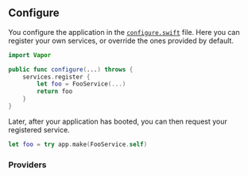 ## Configure

You configure the application in the [`configure.swift`](structure.md) file. Here you can
register your own services, or override the ones provided by default.

```swift
import Vapor

public func configure(...) throws {
    services.register {
        let foo = FooService(...)
        return foo
    }
}
```

Later, after your application has booted, you can then request your registered service.

```swift
let foo = try app.make(FooService.self)
```

### Providers
